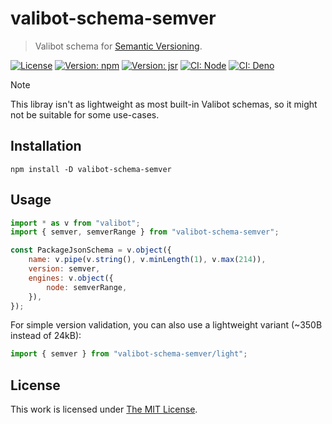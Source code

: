 # valibot-schema-semver

> Valibot schema for [Semantic Versioning](https://semver.org/).

[![License](https://img.shields.io/github/license/idleberg/valibot-schema-semver?color=blue&style=for-the-badge)](https://github.com/idleberg/valibot-schema-semver/blob/main/LICENSE)
[![Version: npm](https://img.shields.io/npm/v/valibot-schema-semver?style=for-the-badge)](https://www.npmjs.org/package/valibot-schema-semver)
[![Version: jsr](https://img.shields.io/jsr/v/@idleberg/valibot-schema-semver?style=for-the-badge)](https://jsr.io/@idleberg/valibot-schema-semver)
[![CI: Node](https://img.shields.io/github/actions/workflow/status/idleberg/valibot-schema-semver/node.yml?logo=nodedotjs&logoColor=white&style=for-the-badge)](https://github.com/idleberg/valibot-schema-semver/actions/workflows/node.yml)
[![CI: Deno](https://img.shields.io/github/actions/workflow/status/idleberg/valibot-schema-semver/deno.yml?logo=deno&logoColor=white&style=for-the-badge)](https://github.com/idleberg/valibot-schema-semver/actions/workflows/deno.yml)

> [!NOTE]
> This libray isn't as lightweight as most built-in Valibot schemas, so it might not be suitable for some use-cases.

## Installation

```shell
npm install -D valibot-schema-semver
```

## Usage

```javascript
import * as v from "valibot";
import { semver, semverRange } from "valibot-schema-semver";

const PackageJsonSchema = v.object({
	name: v.pipe(v.string(), v.minLength(1), v.max(214)),
	version: semver,
	engines: v.object({
		node: semverRange,
	}),
});
```

For simple version validation, you can also use a lightweight variant (~350B instead of 24kB):

```javascript
import { semver } from "valibot-schema-semver/light";
```

## License

This work is licensed under [The MIT License](LICENSE).
